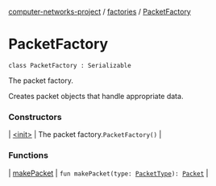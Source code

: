 [computer-networks-project](../../index.md) / [factories](../index.md) / [PacketFactory](./index.md)

# PacketFactory

`class PacketFactory : Serializable`

The packet factory.

Creates packet objects that handle appropriate data.

### Constructors

| [&lt;init&gt;](-init-.md) | The packet factory.`PacketFactory()` |

### Functions

| [makePacket](make-packet.md) | `fun makePacket(type: `[`PacketType`](../../enums/-packet-type/index.md)`): `[`Packet`](../../interfaces/-packet/index.md) |


